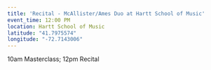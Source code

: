 ```yaml
---
title: 'Recital - McAllister/Ames Duo at Hartt School of Music'
event_time: 12:00 PM
location: Hartt School of Music
latitude: "41.7975574"
longitude: "-72.7143006"
---
```

10am Masterclass; 12pm Recital
